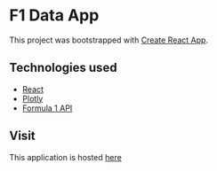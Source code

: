 # F1 Data App

This project was bootstrapped with [Create React App](https://github.com/facebook/create-react-app).

## Technologies used
* [React](https://reactjs.org/)
* [Plotly](https://plotly.com/javascript/react/)
* [Formula 1 API](https://documenter.getpostman.com/view/11586746/SztEa7bL)

## Visit 
This application is hosted [here](https://kathdovi.github.io/f1-data/)
